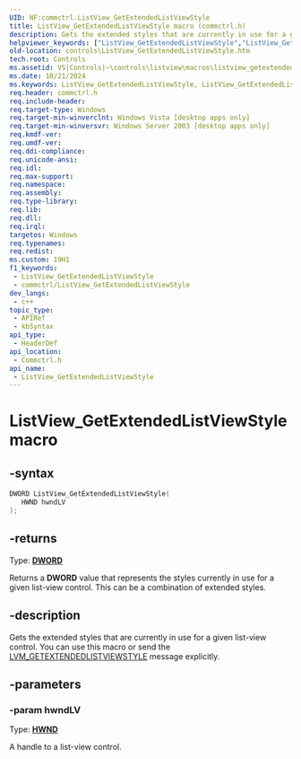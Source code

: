 ```yaml
---
UID: NF:commctrl.ListView_GetExtendedListViewStyle
title: ListView_GetExtendedListViewStyle macro (commctrl.h)
description: Gets the extended styles that are currently in use for a given list-view control. You can use this macro or send the LVM_GETEXTENDEDLISTVIEWSTYLE message explicitly.
helpviewer_keywords: ["ListView_GetExtendedListViewStyle","ListView_GetExtendedListViewStyle macro [Windows Controls]","_win32_ListView_GetExtendedListViewStyle","_win32_ListView_GetExtendedListViewStyle_cpp","commctrl/ListView_GetExtendedListViewStyle","controls.ListView_GetExtendedListViewStyle","controls._win32_ListView_GetExtendedListViewStyle"]
old-location: controls\ListView_GetExtendedListViewStyle.htm
tech.root: Controls
ms.assetid: VS|Controls|~\controls\listview\macros\listview_getextendedlistviewstyle.htm
ms.date: 10/21/2024
ms.keywords: ListView_GetExtendedListViewStyle, ListView_GetExtendedListViewStyle macro [Windows Controls], _win32_ListView_GetExtendedListViewStyle, _win32_ListView_GetExtendedListViewStyle_cpp, commctrl/ListView_GetExtendedListViewStyle, controls.ListView_GetExtendedListViewStyle, controls._win32_ListView_GetExtendedListViewStyle
req.header: commctrl.h
req.include-header: 
req.target-type: Windows
req.target-min-winverclnt: Windows Vista [desktop apps only]
req.target-min-winversvr: Windows Server 2003 [desktop apps only]
req.kmdf-ver: 
req.umdf-ver: 
req.ddi-compliance: 
req.unicode-ansi: 
req.idl: 
req.max-support: 
req.namespace: 
req.assembly: 
req.type-library: 
req.lib: 
req.dll: 
req.irql: 
targetos: Windows
req.typenames: 
req.redist: 
ms.custom: 19H1
f1_keywords:
 - ListView_GetExtendedListViewStyle
 - commctrl/ListView_GetExtendedListViewStyle
dev_langs:
 - c++
topic_type:
 - APIRef
 - kbSyntax
api_type:
 - HeaderDef
api_location:
 - Commctrl.h
api_name:
 - ListView_GetExtendedListViewStyle
---
```


# ListView_GetExtendedListViewStyle macro

## -syntax

```cpp
DWORD ListView_GetExtendedListViewStyle(
   HWND hwndLV
);
```

## -returns

Type: **[DWORD](/windows/desktop/winprog/windows-data-types)**

Returns a <b>DWORD</b> value that represents the styles currently in use for a given list-view control. This can be a combination of extended styles.


## -description

Gets the extended styles that are currently in use for a given list-view control. You can use this macro or send the <a href="/windows/desktop/Controls/lvm-getextendedlistviewstyle">LVM_GETEXTENDEDLISTVIEWSTYLE</a> message explicitly.

## -parameters

### -param hwndLV

Type: <b><a href="/windows/desktop/WinProg/windows-data-types">HWND</a></b>

A handle to a list-view control.
